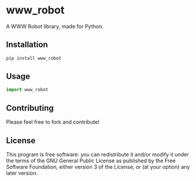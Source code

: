 # www_robot
A WWW Robot library, made for Python.

## Installation
```sh
pip install www_robot
```

## Usage
```python
import www_robot
```

## Contributing
Please feel free to fork and contribute!

## License
This program is free software: you can redistribute it and/or modify
it under the terms of the GNU General Public License as published by
the Free Software Foundation, either version 3 of the License, or
(at your option) any later version.
